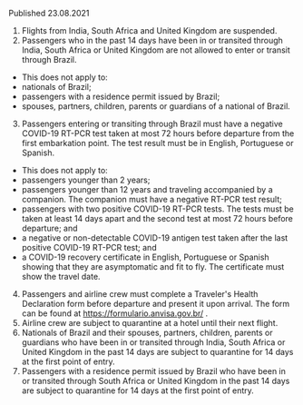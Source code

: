 Published 23.08.2021
1. Flights from India, South Africa and United Kingdom are suspended.
2. Passengers who in the past 14 days have been in or transited through India, South Africa or United Kingdom are not allowed to enter or transit through Brazil.
- This does not apply to:
- nationals of Brazil;
- passengers with a residence permit issued by Brazil;
- spouses, partners, children, parents or guardians of a national of Brazil.
3. Passengers entering or transiting through Brazil must have a negative COVID-19 RT-PCR test taken at most 72 hours before departure from the first embarkation point. The test result must be in English, Portuguese or Spanish.
- This does not apply to:
- passengers younger than 2 years;
- passengers younger than 12 years and traveling accompanied by a companion. The companion must have a negative RT-PCR test result;
- passengers with two positive COVID-19 RT-PCR tests. The tests must be taken at least 14 days apart and the second test at most 72 hours before departure; and
- a negative or non-detectable COVID-19 antigen test taken after the last positive COVID-19 RT-PCR test; and
- a COVID-19 recovery certificate in English, Portuguese or Spanish showing that they are asymptomatic and fit to fly. The certificate must show the travel date.
4. Passengers and airline crew must complete a Traveler's Health Declaration form before departure and present it upon arrival. The form can be found at <a href="https://formulario.anvisa.gov.br/">https://formulario.anvisa.gov.br/</a> .
5. Airline crew are subject to quarantine at a hotel until their next flight.
6. Nationals of Brazil and their spouses, partners, children, parents or guardians who have been in or transited through India, South Africa or United Kingdom in the past 14 days are subject to quarantine for 14 days at the first point of entry.
7. Passengers with a residence permit issued by Brazil who have been in or transited through South Africa or United Kingdom in the past 14 days are subject to quarantine for 14 days at the first point of entry.

